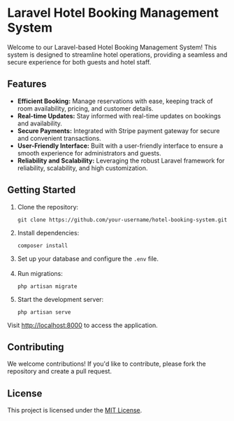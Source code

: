 <h1>Laravel Hotel Booking Management System</h1>

<p>Welcome to our Laravel-based Hotel Booking Management System! This system is designed to streamline hotel operations, providing a seamless and secure experience for both guests and hotel staff.</p>

<h2>Features</h2>

<ul>
    <li><strong>Efficient Booking:</strong> Manage reservations with ease, keeping track of room availability, pricing, and customer details.</li>
    <li><strong>Real-time Updates:</strong> Stay informed with real-time updates on bookings and availability.</li>
    <li><strong>Secure Payments:</strong> Integrated with Stripe payment gateway for secure and convenient transactions.</li>
    <li><strong>User-Friendly Interface:</strong> Built with a user-friendly interface to ensure a smooth experience for administrators and guests.</li>
    <li><strong>Reliability and Scalability:</strong> Leveraging the robust Laravel framework for reliability, scalability, and high customization.</li>
</ul>

<h2>Getting Started</h2>

<ol>
    <li>Clone the repository:</li>
    <pre><code>git clone https://github.com/your-username/hotel-booking-system.git</code></pre>

  <li>Install dependencies:</li>
    <pre><code>composer install</code></pre>

<li>Set up your database and configure the <code>.env</code> file.</li><br>

<li>Run migrations:</li>
<pre><code>php artisan migrate</code></pre>

<li>Start the development server:</li>
    <pre><code>php artisan serve</code></pre>
</ol>

<p>Visit <a href="http://localhost:8000">http://localhost:8000</a> to access the application.</p>

<h2>Contributing</h2>

<p>We welcome contributions! If you'd like to contribute, please fork the repository and create a pull request.</p>

<h2>License</h2>

<p>This project is licensed under the <a href="LICENSE">MIT License</a>.</p>
